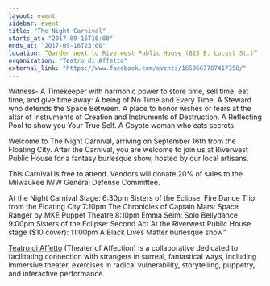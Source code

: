 ```yaml
---
layout: event
sidebar: event
title: "The Night Carnival"
starts_at: "2017-09-16T16:00"
ends_at: "2017-09-16T23:00"
location: “Garden next to Riverwest Public House (815 E. Locust St.)”
organization: "Teatro di Affetto"
external_link: "https://www.facebook.com/events/1659667787417358/"
---
```


Witness- A Timekeeper with harmonic power to store time, sell time, eat time, and give time away: A being of No Time and Every Time. A Steward who defends the Space Between. A place to honor wishes or fears at the altar of Instruments of Creation and Instruments of Destruction. A Reflecting Pool to show you Your True Self. A Coyote woman who eats secrets. 

Welcome to The Night Carnival, arriving on September 16th from the Floating City. After the Carnival, you are welcome to join us at Riverwest Public House for a fantasy burlesque show, hosted by our local artisans.

This Carnival is free to attend. Vendors will donate 20% of sales to the Milwaukee IWW General Defense Committee.

At the Night Carnival Stage:
6:30pm Sisters of the Eclipse: Fire Dance Trio from the Floating City
7:10pm The Chronicles of Captain Mars: Space Ranger by MKE Puppet Theatre
8:10pm Emma Seim: Solo Bellydance
9:00pm Sisters of the Eclipse: Second Act
At the Riverwest Public House stage ($10 cover):
11:00pm A Black Lives Matter burlesque show"

[Teatro di Affetto](https://www.facebook.com/teatrodiaffetto/) (Theater of Affection) is a collaborative dedicated to facilitating connection with strangers in surreal, fantastical ways, including immersive theater, exercises in radical vulnerability, storytelling, puppetry, and interactive performance. 
